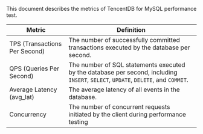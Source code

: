This document describes the metrics of TencentDB for MySQL performance test.

| Metric | Definition | 
|---------|---------|
| TPS (Transactions Per Second) | The number of successfully committed transactions executed by the database per second. | 
| QPS (Queries Per Second) | The number of SQL statements executed by the database per second, including `INSERT`, `SELECT`, `UPDATE`, `DELETE`, and `COMMIT`. | 
| Average Latency (avg_lat)  | The average latency of all events in the database. | 
| Concurrency | The number of concurrent requests initiated by the client during performance testing | 

